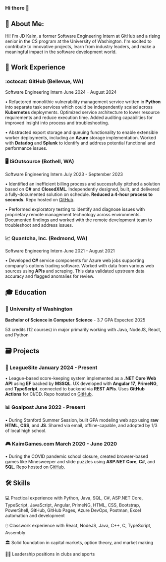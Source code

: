 ### Hi there 👋

## 🚀 About Me:
Hi! I'm JD Kaim, a former Software Engineering Intern at GitHub and a rising senior in the CS program at the University of Washington. I'm excited to contribute to innovative projects, learn from industry leaders, and make a meaningful impact in the software development world.

## 💼 Work Experience

### :octocat: GitHub (Bellevue, WA)

Software Engineering Intern June 2024 - August 2024

• Refactored monolithic vulnerability management service written in **Python** into separate task services which could be independently scaled across **Kubernetes** deployments. Optimized service architecture to lower resource requirements and reduce execution time. Added auditing capabilities for improved insight into process and troubleshooting.

• Abstracted export storage and queuing functionality to enable extensible worker deployments, including an **Azure** storage implementation. Worked with **Datadog** and **Splunk** to identify and address potential functional and performance issues.

### 🖥️ ISOutsource (Bothell, WA)

Software Engineering Intern July 2023 - September 2023

• Identified an inefficient billing process and successfully pitched a solution based on
**C#** and **ClosedXML**. Independently designed, built, and delivered a fully-documented
solution on schedule. **Reduced a 4-hour process to seconds**. Repo hosted on [GitHub](https://github.com/JDKaim/VendorMerge).

• Performed exploratory testing to identify and diagnose issues with proprietary remote
management technology across environments. Documented findings and worked with
the remote development team to troubleshoot and address issues.


### 📈 Quantcha, Inc. (Redmond, WA)

Software Engineering Intern June 2021 - August 2021

• Developed **C#** service components for Azure web jobs supporting company's options
trading software. Worked with data from various web sources using **APIs** and scraping.
This data validated upstream data accuracy and flagged anomalies for review.

## 🎓 Education
### 🐺 University of Washington 

**Bachelor of Science in Computer Science** - 3.7 GPA Expected 2025

53 credits (12 courses) in major primarily working with Java, NodeJS, React, and Python

## 🗃️ Projects
### 🏈 LeagueSite January 2024 - Present

• League-based score-keeping system implemented as a **.NET Core Web API** using **EF**
backed by **MSSQL**. UX developed with **Angular 17**, **PrimeNG**, and **TypeScript**, connected
to backend via **REST APIs**. Uses **GitHub Actions** for CI/CD. Repo hosted on [GitHub](https://github.com/JDKaim/Goalpost-Ng).


### 📊 Goalpost June 2022 - Present

• During Stanford Summer Session, built GPA modeling web app using **raw HTML**, **CSS**,
and **JS**. Shared via email, offline-capable, and adopted by 1/3 of local high school.


### 🎮 KaimGames.com March 2020 - June 2020

• During the COVID pandemic school closure, created browser-based games like
Minesweeper and slide puzzles using **ASP.NET Core**, **C#**, and **SQL**. Repo hosted on [GitHub](https://github.com/JDKaim/KaimGames).

## 🛠️ Skills
💻 Practical experience with Python, Java, SQL, C#, ASP.NET Core, TypeScript, JavaScript, Angular, PrimeNG, HTML, CSS, Bootstrap, PowerShell, GitHub, GitHub Pages, Azure DevOps, Postman, Excel automation and development

🖱️ Classwork experience with React, NodeJS, Java, C++, C, TypeScript, Assembly 

🏛️ Solid foundation in capital markets, option theory, and market making

👷‍♂️ Leadership positions in clubs and sports

<!--
**JDKaim/JDKaim** is a ✨ _special_ ✨ repository because its `README.md` (this file) appears on your GitHub profile.

Here are some ideas to get you started:

- 🔭 I’m currently working on ...
- 🌱 I’m currently learning ...
- 👯 I’m looking to collaborate on ...
- 🤔 I’m looking for help with ...
- 💬 Ask me about ...
- 📫 How to reach me: ...
- 😄 Pronouns: ...
- ⚡ Fun fact: ...
-->
